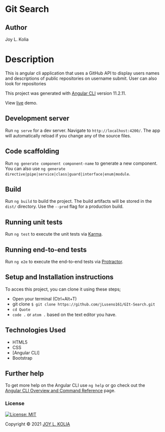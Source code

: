 # Git Search

## Author
Joy L. Kolia

# Description

This is angular cli application that uses a GitHub API to display users names and descriptions of public repositories on username submit. User can also look for repositories

This project was generated with [Angular CLI](https://github.com/angular/angular-cli) version 11.2.11.

View [live](https://jluseno161.github.io/GIt-Search/) demo.

## Development server

Run `ng serve` for a dev server. Navigate to `http://localhost:4200/`. The app will automatically reload if you change any of the source files.

## Code scaffolding

Run `ng generate component component-name` to generate a new component. You can also use `ng generate directive|pipe|service|class|guard|interface|enum|module`.

## Build

Run `ng build` to build the project. The build artifacts will be stored in the `dist/` directory. Use the `--prod` flag for a production build.

## Running unit tests

Run `ng test` to execute the unit tests via [Karma](https://karma-runner.github.io).

## Running end-to-end tests

Run `ng e2e` to execute the end-to-end tests via [Protractor](http://www.protractortest.org/).

## Setup and Installation instructions

To acces this project, you can clone it using these steps; 

- Open your terminal (Ctrl+Alt+T)
- git clone `$ git clone https://github.com/jLuseno161/GIt-Search.git`
- `cd Quote`
- `code .` or `atom .` based on the text editor you have.

## Technologies Used

- HTML5
- CSS
- [Angular CLI]
- Bootstrap

## Further help

To get more help on the Angular CLI use `ng help` or go check out the [Angular CLI Overview and Command Reference](https://angular.io/cli) page.

### License

[![License: MIT](https://img.shields.io/badge/License-MIT-yellow.svg)](LICENSE)

Copyright © 2021  [JOY L. KOLIA](https://github.com/jLuseno161)
